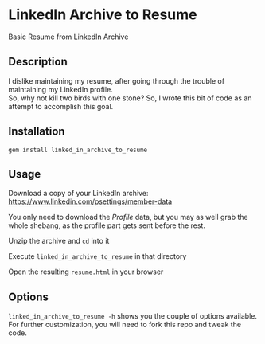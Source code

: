 LinkedIn Archive to Resume
============

Basic Resume from LinkedIn Archive

Description
-----------

I dislike maintaining my resume, after going through the trouble of maintaining my LinkedIn profile.  
So, why not kill two birds with one stone?  So, I wrote this bit of code as an attempt to accomplish
this goal.

Installation
------------

`gem install linked_in_archive_to_resume`

Usage
-----

Download a copy of your LinkedIn archive: https://www.linkedin.com/psettings/member-data

You only need to download the *Profile* data, but you may as well grab the whole shebang, as the
profile part gets sent before the rest.

Unzip the archive and `cd` into it

Execute `linked_in_archive_to_resume` in that directory

Open the resulting `resume.html` in your browser

Options
-------

`linked_in_archive_to_resume -h` shows you the couple of options available.  For further customization,
you will need to fork this repo and tweak the code.
